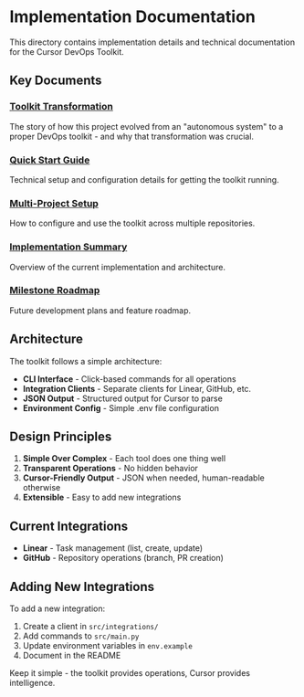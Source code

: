 # Implementation Documentation

This directory contains implementation details and technical documentation for the Cursor DevOps Toolkit.

## Key Documents

### [Toolkit Transformation](toolkit-transformation.md)
The story of how this project evolved from an "autonomous system" to a proper DevOps toolkit - and why that transformation was crucial.

### [Quick Start Guide](quick-start.md)
Technical setup and configuration details for getting the toolkit running.

### [Multi-Project Setup](multi-project-setup.md)
How to configure and use the toolkit across multiple repositories.

### [Implementation Summary](implementation-summary.md)
Overview of the current implementation and architecture.

### [Milestone Roadmap](milestone-roadmap.md)
Future development plans and feature roadmap.

## Architecture

The toolkit follows a simple architecture:
- **CLI Interface** - Click-based commands for all operations
- **Integration Clients** - Separate clients for Linear, GitHub, etc.
- **JSON Output** - Structured output for Cursor to parse
- **Environment Config** - Simple .env file configuration

## Design Principles

1. **Simple Over Complex** - Each tool does one thing well
2. **Transparent Operations** - No hidden behavior
3. **Cursor-Friendly Output** - JSON when needed, human-readable otherwise
4. **Extensible** - Easy to add new integrations

## Current Integrations

- **Linear** - Task management (list, create, update)
- **GitHub** - Repository operations (branch, PR creation)

## Adding New Integrations

To add a new integration:
1. Create a client in `src/integrations/`
2. Add commands to `src/main.py`
3. Update environment variables in `env.example`
4. Document in the README

Keep it simple - the toolkit provides operations, Cursor provides intelligence. 